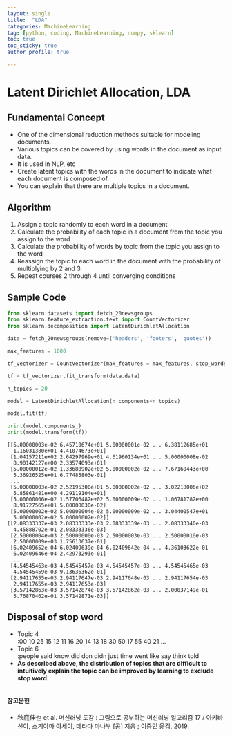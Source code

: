 ```yaml
---
layout: single
title:  "LDA"
categories: MachineLearning
tag: [python, coding, MachineLearning, numpy, sklearn]
toc: true
toc_sticky: true
author_profile: true

---
```


# Latent Dirichlet Allocation, LDA

## Fundamental Concept

- One of the dimensional reduction methods suitable for modeling documents.
- Various topics can be covered by using words in the document as input data.
- It is used in NLP, etc
- Create latent topics with the words in the document to indicate what each document is composed of.
- You can explain that there are multiple topics in a document.

## Algorithm
1. Assign a topic randomly to each word in a document
2. Calculate the probability of each topic in a document from the topic you assign to the word
3. Calculate the probability of words by topic from the topic you assign to the word
4. Reassign the topic to each word in the document with the probability of multiplying by 2 and 3
5. Repeat courses 2 through 4 until converging conditions

## Sample Code


```python
from sklearn.datasets import fetch_20newsgroups
from sklearn.feature_extraction.text import CountVectorizer
from sklearn.decomposition import LatentDirichletAllocation

data = fetch_20newsgroups(remove=('headers', 'footers', 'quotes'))

max_features = 1000

tf_vectorizer = CountVectorizer(max_features = max_features, stop_words = 'english')

tf = tf_vectorizer.fit_transform(data.data)

n_topics = 20

model = LatentDirichletAllocation(n_components=n_topics)

model.fit(tf)

print(model.components_)
print(model.transform(tf))
```

    [[5.00000003e-02 6.45710674e+01 5.00000001e-02 ... 6.38112685e+01
      1.16031380e+01 4.41074673e+01]
     [1.04157211e+02 2.64297969e+01 4.61960134e+01 ... 5.00000008e-02
      8.90142127e+00 2.33574093e+01]
     [5.00000012e-02 1.33680902e+02 5.00000002e-02 ... 7.67160443e+00
      5.36926525e+01 6.77485803e-01]
     ...
     [5.00000003e-02 2.52195300e+01 5.00000002e-02 ... 3.02218006e+02
      5.85861481e+00 4.29119104e+01]
     [5.00000006e-02 1.57706482e+02 5.00000009e-02 ... 1.06781782e+00
      8.91727565e+01 5.00000030e-02]
     [5.00000002e-02 5.00000004e-02 5.00000009e-02 ... 3.04400547e+01
      5.00000002e-02 5.00000002e-02]]
    [[2.08333337e-03 2.08333333e-03 2.08333339e-03 ... 2.08333340e-03
      4.45888702e-01 2.08333336e-03]
     [2.50000004e-03 2.50000000e-03 2.50000003e-03 ... 2.50000010e-03
      2.50000009e-03 1.75613637e-01]
     [6.02409652e-04 6.02409639e-04 6.02409642e-04 ... 4.36103622e-01
      6.02409646e-04 2.42973293e-01]
     ...
     [4.54545463e-03 4.54545457e-03 4.54545457e-03 ... 4.54545465e-03
      4.54545459e-03 9.13636362e-01]
     [2.94117655e-03 2.94117647e-03 2.94117648e-03 ... 2.94117654e-03
      2.94117655e-03 2.94117653e-03]
     [3.57142863e-03 3.57142874e-03 3.57142862e-03 ... 2.00037149e-01
      5.76870462e-01 3.57142871e-03]]
    

## Disposal of stop word

- Topic 4<br>
    :00 10 25 15 12 11 16 20 14 13 18 30 50 17 55 40 21 ...
- Topic 6<br>
    :people said know did don didn just time went like say think told
- **As described above, the distribution of topics that are difficult to intuitively explain the topic can be improved by learning to exclude stop word.**


```python

```

#### 참고문헌

- 秋庭伸也 et al. 머신러닝 도감 : 그림으로 공부하는 머신러닝 알고리즘 17 / 아키바 신야, 스기야마 아세이, 데라다 마나부 [공] 지음 ; 이중민 옮김, 2019.